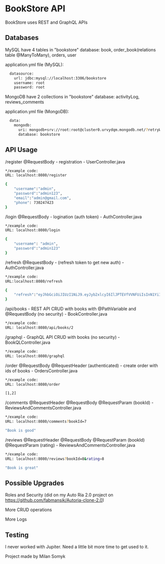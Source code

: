 # BookStore API

BookStore uses REST and GraphQL APIs

## Databases



MySQL have 4 tables in "bookstore" database: book, order_book(relations table @ManyToMany), orders, user

application.yml file (MySQL):

```bash
  datasource:
    url: jdbc:mysql://localhost:3306/bookstore
    username: root
    password: root
```
MongoDB have 2 collections in "bookstore" database: activityLog, reviews_comments

application.yml file (MongoDB):

```bash
  data:
    mongodb:
      uri: mongodb+srv://root:root@cluster0.urvydqm.mongodb.net/?retryWrites=true&w=majority
      database: bookstore
```


## API Usage
/register @RequestBody - registration - UserController.java
```bash
*/example code:
URL: localhost:8080/register

{ 
    "username":"admin",
    "password":"admin123",
    "email":"admin@gmail.com",
    "phone": 730247423
} 
```

/login @RequestBody - logination (auth token) - AuthController.java
```bash
*/example code:
URL: localhost:8080/login

{
    "username": "admin", 
    "password":"admin123"
}
```
/refresh @RequestBody - (refresh token to get new auth) - AuthController.java
```bash
*/example code:
URL:localhost:8080/refresh

{
    "refresh":"eyJhbGciOiJIUzI1NiJ9.eyJyb2xlcyI6IlJPTEVfVVNFUiIsInN1YiI6ImtpayIsImlhdCI6MTcwNTIzNDI0MiwiZXhwIjoxNzA1MjQxNDQyfQ.D9tvTRoqLazjsvnydtpCjMxnP9960DJOV5MibXsZqCM"
}
```
/api/books - REST API CRUD with books with @PathVariable and @RequestBody (no security) - BookController.java
```bash
*/example code:
URL: localhost:8080/api/books/2

```

/graphql - GraphQL API CRUD with books (no security) - BookQLController.java
```bash
*/example code:
URL: localhost:8080/graphql

```

/order @RequestBody @RequestHeader (authenticated) - create order with ids of books - OrdersController.java
```bash
*/example code:
URL: localhost:8080/order

[1,2]
```
/comments @RequestHeader @RequestBody @RequestParam (bookId) - ReviewsAndCommentsController.java
```bash
*/example code:
URL: localhost:8080/comments?bookId=7

"Book is good"
```
/reviews @RequestHeader @RequestBody @RequestParam (bookId) @RequestParam (rating) - ReviewsAndCommentsController.java
```bash
*/example code:
URL: localhost:8080/reviews?bookId=8&rating=8

"Book is great"
```


## Possible Upgrades
Roles and Security (did on my Auto Ria 2.0 project on https://github.com/fabmansik/Autoria-clone-2.0)

More CRUD operations

More Logs

## Testing
I never worked with Jupiter.  Need a little bit more time to get used to it.

Project made by Milan Somyk
